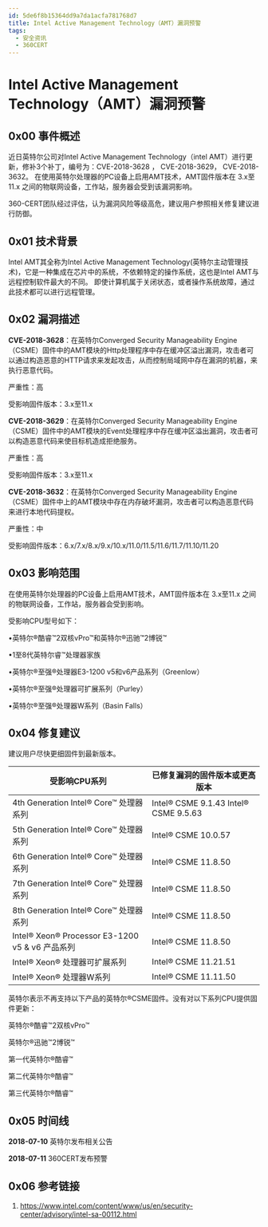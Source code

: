 ```yaml
---
id: 5de6f8b15364dd9a7da1acfa781768d7
title: Intel Active Management Technology（AMT）漏洞预警
tags: 
  - 安全资讯
  - 360CERT
---
```


# Intel Active Management Technology（AMT）漏洞预警

0x00 事件概述
---------


近日英特尔公司对Intel Active Management Technology（intel AMT）进行更新，修补3个补丁，编号为：CVE-2018-3628 ， CVE-2018-3629， CVE-2018-3632。
在使用英特尔处理器的PC设备上启用AMT技术，AMT固件版本在 3.x至11.x 之间的物联网设备，工作站，服务器会受到该漏洞影响。


360-CERT团队经过评估，认为漏洞风险等级高危，建议用户参照相关修复建议进行防御。


0x01 技术背景
---------


Intel AMT其全称为Intel Active Management Technology(英特尔主动管理技术)，它是一种集成在芯片中的系统，不依赖特定的操作系统，这也是Intel AMT与远程控制软件最大的不同。 即使计算机属于关闭状态，或者操作系统故障，通过此技术都可以进行远程管理。


0x02 漏洞描述
---------


**CVE-2018-3628**：在英特尔Converged Security Manageability Engine（CSME）固件中的AMT模块的Http处理程序中存在缓冲区溢出漏洞，攻击者可以通过构造恶意的HTTP请求来发起攻击，从而控制局域网中存在漏洞的机器，来执行恶意代码。


严重性：高


受影响固件版本：3.x至11.x 


**CVE-2018-3629**：在英特尔Converged Security Manageability Engine（CSME）固件中的AMT模块的Event处理程序中存在缓冲区溢出漏洞，攻击者可以构造恶意代码来使目标机造成拒绝服务。


严重性：高


受影响固件版本：3.x至11.x 


**CVE-2018-3632**：在英特尔Converged Security Manageability Engine（CSME）固件中上的AMT模块中存在内存破坏漏洞，攻击者可以构造恶意代码来进行本地代码提权。


严重性：中


受影响固件版本：6.x/7.x/8.x/9.x/10.x/11.0/11.5/11.6/11.7/11.10/11.20 


0x03 影响范围
---------


在使用英特尔处理器的PC设备上启用AMT技术，AMT固件版本在 3.x至11.x 之间的物联网设备，工作站，服务器会受到影响。


受影响CPU型号如下：


•英特尔®酷睿™2双核vPro™和英特尔®迅驰™2博锐™


•1至8代英特尔睿™处理器家族


•英特尔®至强®处理器E3-1200 v5和v6产品系列（Greenlow）


•英特尔®至强®处理器可扩展系列（Purley）


•英特尔®至强®处理器W系列（Basin Falls）


0x04 修复建议
---------


建议用户尽快更细固件到最新版本。




| 受影响CPU系列 | 已修复漏洞的固件版本或更高版本 |
| --- | --- |
| 4th Generation Intel® Core™ 处理器系列 | Intel® CSME 9.1.43 Intel® CSME 9.5.63 |
| 5th Generation Intel® Core™ 处理器系列 | Intel® CSME 10.0.57 |
| 6th Generation Intel® Core™ 处理器系列 | Intel® CSME 11.8.50 |
| 7th Generation Intel® Core™ 处理器系列 | Intel® CSME 11.8.50 |
| 8th Generation Intel® Core™ 处理器系列 | Intel® CSME 11.8.50 |
| Intel® Xeon® Processor E3-1200 v5 & v6 产品系列 | Intel® CSME 11.8.50 |
| Intel® Xeon® 处理器可扩展系列 | Intel® CSME 11.21.51 |
| Intel® Xeon® 处理器W系列 | Intel® CSME 11.11.50 |


英特尔表示不再支持以下产品的英特尔®CSME固件。没有对以下系列CPU提供固件更新：


英特尔®酷睿™2双核vPro™


英特尔®迅驰™2博锐™


第一代英特尔®酷睿™


第二代英特尔®酷睿™


第三代英特尔®酷睿™


0x05 时间线
--------


**2018-07-10** 英特尔发布相关公告


**2018-07-11** 360CERT发布预警


0x06 参考链接
---------


1. <https://www.intel.com/content/www/us/en/security-center/advisory/intel-sa-00112.html>


